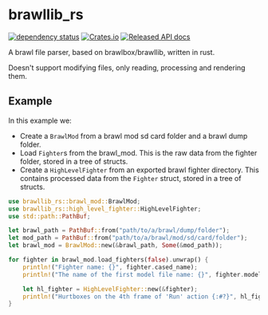 # brawllib\_rs

[![dependency status](https://deps.rs/repo/github/rukai/brawllib_rs/status.svg)](https://deps.rs/repo/github/rukai/brawllib_rs)
[![Crates.io](https://img.shields.io/crates/v/brawllib_rs.svg)](https://crates.io/crates/brawllib_rs)
[![Released API docs](https://docs.rs/brawllib_rs/badge.svg)](https://docs.rs/brawllib_rs)

A brawl file parser, based on brawlbox/brawllib, written in rust.

Doesn't support modifying files, only reading, processing and rendering them.

## Example

In this example we:

* Create a `BrawlMod` from a brawl mod sd card folder and a brawl dump folder.
* Load `Fighter`s from the brawl_mod.
    This is the raw data from the fighter folder, stored in a tree of structs.
* Create a `HighLevelFighter` from an exported brawl fighter directory.
    This contains processed data from the `Fighter` struct, stored in a tree of structs.

```rust
use brawllib_rs::brawl_mod::BrawlMod;
use brawllib_rs::high_level_fighter::HighLevelFighter;
use std::path::PathBuf;

let brawl_path = PathBuf::from("path/to/a/brawl/dump/folder");
let mod_path = PathBuf::from("path/to/a/brawl/mod/sd/card/folder");
let brawl_mod = BrawlMod::new(&brawl_path, Some(&mod_path));

for fighter in brawl_mod.load_fighters(false).unwrap() {
    println!("Fighter name: {}", fighter.cased_name);
    println!("The name of the first model file name: {}", fighter.models[0].name);

    let hl_fighter = HighLevelFighter::new(&fighter);
    println!("Hurtboxes on the 4th frame of 'Run' action {:#?}", hl_fighter.subactions.iter().find(|x| x.name == "Run").unwrap().frames[4].hurt_boxes);
}
```
